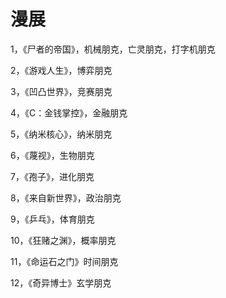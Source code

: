 # 漫展

1，《尸者的帝国》，机械朋克，亡灵朋克，打字机朋克&#x20;

2，《游戏人生》，博弈朋克&#x20;

3，《凹凸世界》，竞赛朋克&#x20;

4，《C：金钱掌控》，金融朋克&#x20;

5，《纳米核心》，纳米朋克&#x20;

6，《蔑视》，生物朋克&#x20;

7，《孢子》，进化朋克&#x20;

8，《来自新世界》，政治朋克&#x20;

9，《乒乓》，体育朋克&#x20;

10，《狂赌之渊》，概率朋克&#x20;

11，《命运石之门》时间朋克&#x20;

12，《奇异博士》玄学朋克

